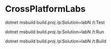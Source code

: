 # CrossPlatformLabs

dotnet msbuild build.proj /p:Solution=labN /t:Test


dotnet msbuild build.proj /p:Solution=labN /t:Run


dotnet msbuild build.proj /p:Solution=labN /t:Build

